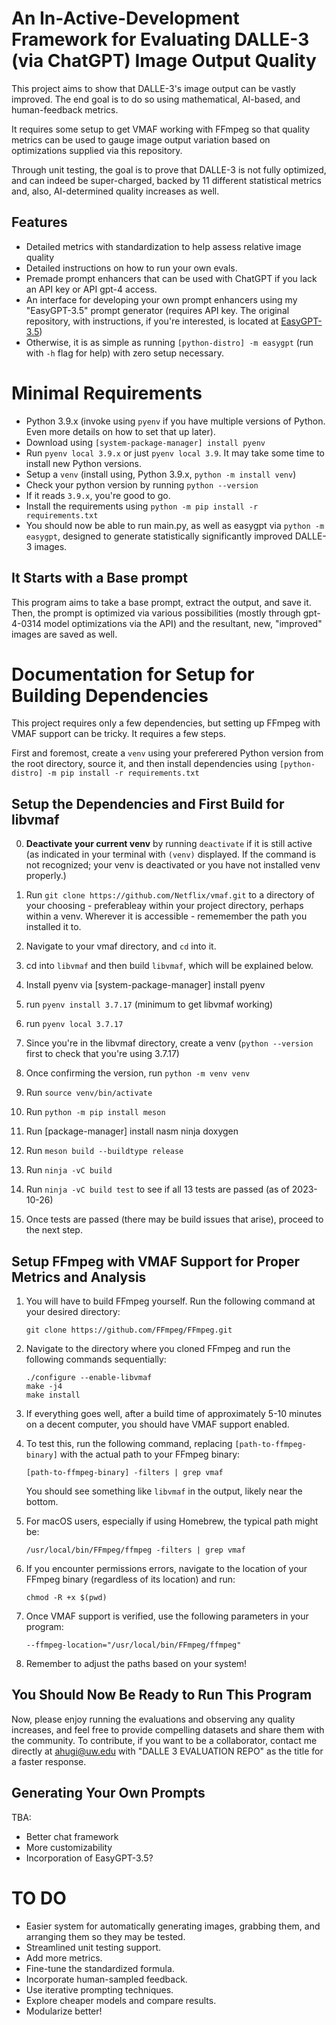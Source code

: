 # An In-Active-Development Framework for Evaluating DALLE-3 (via ChatGPT) Image Output Quality

This project aims to show that DALLE-3's image output can be vastly improved. The end goal is to do so using mathematical, AI-based, and human-feedback metrics.

It requires some setup to get VMAF working with FFmpeg so that quality metrics can be used to gauge image output variation based on optimizations supplied via this repository.

Through unit testing, the goal is to prove that DALLE-3 is not fully optimized, and can indeed be super-charged, backed by 11 different statistical metrics and, also, AI-determined quality increases as well.

## Features
- Detailed metrics with standardization to help assess relative image quality
- Detailed instructions on how to run your own evals.
- Premade prompt enhancers that can be used with ChatGPT if you lack an API key or API gpt-4 access.
- An interface for developing your own prompt enhancers using my "EasyGPT-3.5" prompt generator (requires API key. The original repository, with instructions, if you're interested, is located at [EasyGPT-3.5](https://github.com/alexfacehead/EasyGPT-3.5))
- Otherwise, it is as simple as running `[python-distro] -m easygpt` (run with `-h` flag for help) with zero setup necessary.

# Minimal Requirements
- Python 3.9.x (invoke using `pyenv` if you have multiple versions of Python. Even more details on how to set that up later).
- Download using `[system-package-manager] install pyenv`
- Run `pyenv local 3.9.x` or just `pyenv local 3.9`. It may take some time to install new Python versions.
- Setup a `venv` (install using, Python 3.9.x, `python -m install venv`)
- Check your python version by running `python --version`
- If it reads `3.9.x`, you're good to go.
- Install the requirements using `python -m pip install -r requirements.txt`
- You should now be able to run main.py, as well as easygpt via `python -m easygpt`, designed to generate statistically significantly improved DALLE-3 images.

## It Starts with a Base prompt

This program aims to take a base prompt, extract the output, and save it. Then, the prompt is optimized via various possibilities (mostly through gpt-4-0314 model optimizations via the API) and the resultant, new, "improved" images are saved as well.

# Documentation for Setup for Building Dependencies
This project requires only a few dependencies, but setting up FFmpeg with VMAF support can be tricky. It requires a few steps.

First and foremost, create a `venv` using your preferered Python version from the root directory, source it, and then install dependencies using `[python-distro] -m pip install -r requirements.txt`

## Setup the Dependencies and First Build for libvmaf 
0. **Deactivate your current venv** by running `deactivate` if it is still active (as indicated in your terminal with `(venv)` displayed. If the command is not recognized; your venv is deactivated or you have not installed venv properly.)

1. Run `git clone https://github.com/Netflix/vmaf.git` to a directory of your choosing - preferableay within your project directory, perhaps within a venv. Wherever it is accessible - rememember the path you installed it to.
2. Navigate to your vmaf directory, and `cd` into it.
3. cd into `libvmaf` and then build `libvmaf`, which will be explained below.
4. Install pyenv via [system-package-manager] install pyenv
5. run `pyenv install 3.7.17` (minimum to get libvmaf working)
6. run `pyenv local 3.7.17`
7. Since you're in the libvmaf directory, create a venv (`python --version` first to check that you're using 3.7.17)
8. Once confirming the version, run `python -m venv venv`
9. Run `source venv/bin/activate`
10. Run `python -m pip install meson`
11. Run [package-manager] install nasm ninja doxygen
12. Run `meson build --buildtype release`
13. Run `ninja -vC build`
14. Run `ninja -vC build test` to see if all 13 tests are passed (as of 2023-10-26)
15. Once tests are passed (there may be build issues that arise), proceed to the next step.

## Setup FFmpeg with VMAF Support for Proper Metrics and Analysis

1. You will have to build FFmpeg yourself. Run the following command at your desired directory:
   ```
   git clone https://github.com/FFmpeg/FFmpeg.git
   ```

2. Navigate to the directory where you cloned FFmpeg and run the following commands sequentially:
   ```
   ./configure --enable-libvmaf
   make -j4
   make install
   ```

3. If everything goes well, after a build time of approximately 5-10 minutes on a decent computer, you should have VMAF support enabled.

4. To test this, run the following command, replacing `[path-to-ffmpeg-binary]` with the actual path to your FFmpeg binary:
   ```
   [path-to-ffmpeg-binary] -filters | grep vmaf
   ```
   You should see something like `libvmaf` in the output, likely near the bottom.

5. For macOS users, especially if using Homebrew, the typical path might be:
   ```
   /usr/local/bin/FFmpeg/ffmpeg -filters | grep vmaf
   ```

6. If you encounter permissions errors, navigate to the location of your FFmpeg binary (regardless of its location) and run:
   ```
   chmod -R +x $(pwd)
   ```

7. Once VMAF support is verified, use the following parameters in your program:
   ```
   --ffmpeg-location="/usr/local/bin/FFmpeg/ffmpeg"
   ```

8. Remember to adjust the paths based on your system!


## You Should Now Be Ready to Run This Program

Now, please enjoy running the evaluations and observing any quality increases, and feel free to provide compelling datasets and share them with the community. To contribute, if you want to be a collaborator, contact me directly at ahugi@uw.edu with "DALLE 3 EVALUATION REPO" as the title for a faster response.

## Generating Your Own Prompts
TBA:
- Better chat framework
- More customizability
- Incorporation of EasyGPT-3.5?

# TO DO
- Easier system for automatically generating images, grabbing them, and arranging them so they may be tested.
- Streamlined unit testing support.
- Add more metrics.
- Fine-tune the standardized formula.
- Incorporate human-sampled feedback.
- Use iterative prompting techniques.
- Explore cheaper models and compare results.
- Modularize better!